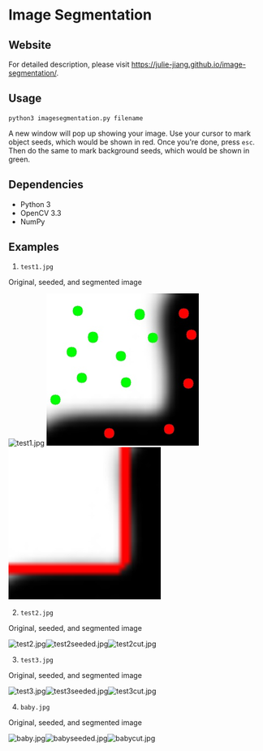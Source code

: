 # Image Segmentation

## Website

For detailed description, please visit https://julie-jiang.github.io/image-segmentation/. 

## Usage
``` 
python3 imagesegmentation.py filename
```

A new window will pop up showing your image. Use your cursor to mark object seeds, which would be shown in red. Once you're done, press `esc`. Then do the same to mark background seeds, which would be shown in green.

## Dependencies

- Python 3
- OpenCV 3.3
- NumPy

## Examples

1. `test1.jpg` 

Original, seeded, and segmented image

![test1.jpg](images/test1.jpg) ![test1seeded.jpg](images/test1seeded.jpg) ![test1cut.jpg](images/test1cut.jpg)

2. `test2.jpg`

Original, seeded, and segmented image

![test2.jpg](images/test2.jpg)![test2seeded.jpg](images/test2seeded.jpg)![test2cut.jpg](images/test2cut.jpg)

3. `test3.jpg`

Original, seeded, and segmented image

![test3.jpg](images/test3.jpg)![test3seeded.jpg](images/test3seeded.jpg)![test3cut.jpg](images/test3cut.jpg)


4. `baby.jpg`

Original, seeded, and segmented image

![baby.jpg](images/baby.jpg)![babyseeded.jpg](images/babyseeded.jpg)![babycut.jpg](images/babycut.jpg)



